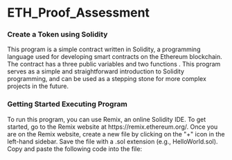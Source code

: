 # ETH_Proof_Assessment
<h3>Create a Token using Solidity</h3>
This program is a simple contract written in Solidity, a programming language used for developing smart contracts on the Ethereum blockchain. The contract has a three public variables and two functions . This program serves as a simple and straightforward introduction to Solidity programming, and can be used as a stepping stone for more complex projects in the future.
<h3>Getting Started Executing Program</h3>
To run this program, you can use Remix, an online Solidity IDE. To get started, go to the Remix website at https://remix.ethereum.org/.
Once you are on the Remix website, create a new file by clicking on the "+" icon in the left-hand sidebar. Save the file with a .sol extension (e.g., HelloWorld.sol). Copy and paste the following code into the file:
